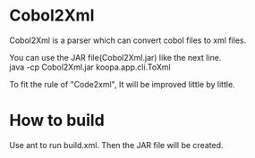 Cobol2Xml
================

Cobol2Xml is a parser which can convert cobol files to xml files.  

You can use the JAR file(Cobol2Xml.jar) like the next line.  
java -cp Cobol2Xml.jar koopa.app.cli.ToXml <cobol-file> <xml-file>

To fit the rule of "Code2xml", It will be improved little by little.

# How to build

Use ant to run build.xml.
Then the JAR file will be created.

